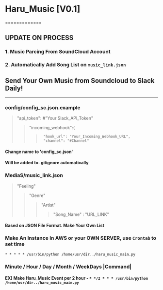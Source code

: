 # Haru_Music [V0.1]
=============
## UPDATE ON PROCESS
### 1. Music Parcing From SoundCloud Account
### 2. Automatically Add Song List on `music_link.json`


## Send Your Own Music from Soundcloud to Slack Daily!
------------

### config/config_sc.json.example
> "api_token": #"Your Slack_API_Token"
>>    "incoming_webhook":{
>>>      "hook_url": "Your_Incoming_Webhook_URL",
>>>      "channel": "#Channel"

#### Change name to 'config_sc.json'
#### Will be added to .gitignore automatically

### MediaS/music_link.json
> "Feeling"
>> "Genre"
>>> "Artist"
>>>> "Song_Name" : "URL_LINK"

#### Based on JSON File Format. Make Your Own List


### Make An Instance In AWS or your OWN SERVER, use `Crontab` to set time
`* * * * * /usr/bin/python /home/usr/dir../haru_music_main.py`
### Minute / Hour / Day / Month / WeekDays |Command|
#### EX) Make Haru_Music Event per 2 hour - `* */2 * * * /usr/bin/python /home/usr/dir../haru_music_main.py`
